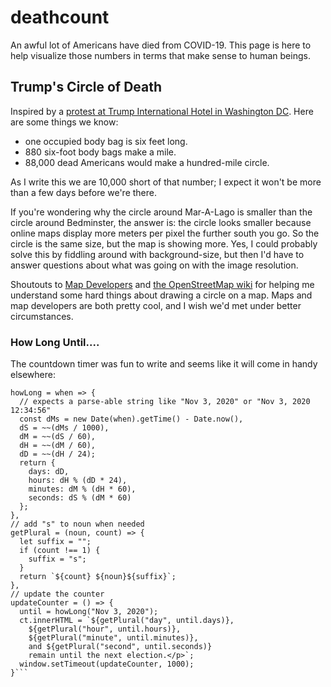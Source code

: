 # deathcount
An awful lot of Americans have died from COVID-19. This page is here to help visualize those numbers in terms that make sense to human beings.

## Trump's Circle of Death
Inspired by a [protest at Trump International Hotel in Washington DC](https://www.huffpost.com/entry/protest-body-bags-trump-dc-hotel_n_5ea3097ec5b669fd89240d36). Here are some things we know:
- one occupied body bag is six feet long.
- 880 six-foot body bags make a mile.
- 88,000 dead Americans would make a hundred-mile circle.

As I write this we are 10,000 short of that number; I expect it won't be more than a few days before we're there.

If you're wondering why the circle around Mar-A-Lago is smaller than the circle around Bedminster, the answer is:  the circle looks smaller because online maps display more meters per pixel the further south you go.  So the circle is the same size, but the map is showing more.  Yes, I could probably solve this by fiddling around with background-size, but then I'd have to answer questions about what was going on with the image resolution.

Shoutouts to <a href="https://www.mapdevelopers.com/draw-circle-tool.php">Map Developers</a> and <a href="https://wiki.openstreetmap.org/wiki/Zoom_levels">the OpenStreetMap wiki</a> for helping me understand some hard things about drawing a circle on a map.  Maps and map developers are both pretty cool, and I wish we'd met under better circumstances.

### How Long Until....

The countdown timer was fun to write and seems like it will come in handy elsewhere:

```// return days, hours, minutes, and second until an event
howLong = when => {
  // expects a parse-able string like "Nov 3, 2020" or "Nov 3, 2020 12:34:56"
  const dMs = new Date(when).getTime() - Date.now(), 
  dS = ~~(dMs / 1000),
  dM = ~~(dS / 60),
  dH = ~~(dM / 60),
  dD = ~~(dH / 24);
  return {
    days: dD,
    hours: dH % (dD * 24),
    minutes: dM % (dH * 60),
    seconds: dS % (dM * 60)
  };
},
// add "s" to noun when needed
getPlural = (noun, count) => {
  let suffix = "";
  if (count !== 1) {
    suffix = "s";
  }
  return `${count} ${noun}${suffix}`;
},
// update the counter
updateCounter = () => {
  until = howLong("Nov 3, 2020");
  ct.innerHTML = `${getPlural("day", until.days)},
    ${getPlural("hour", until.hours)},
    ${getPlural("minute", until.minutes)},
    and ${getPlural("second", until.seconds)}
    remain until the next election.</p>`;
  window.setTimeout(updateCounter, 1000);
}```
